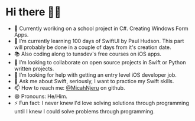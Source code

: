 # Hi there 👋🏾

<!--
**MicahNjeru/MicahNjeru** is a ✨ _special_ ✨ repository because its `README.md` (this file) appears on your GitHub profile.

Here are some ideas to get you started:

- 🔭 Currently woriking on ... 
- 🌱 I’m currently learning ...
- 👯 I’m looking to collaborate on ...
- 🤔 I’m looking for help with ...
- 💬 Ask me about ...
- 📫 How to reach me: ...
- 😄 Pronouns: ...
- ⚡ Fun fact: ...
-->
- 🔭 Currently woriking on a school project in C#. Creating Windows Form Apps. 
- 🌱 I’m currently learning 100 days of SwiftUI by Paul Hudson. This part will probably be done in a couple of days from it's creation date. 
- 📚 Also coding along to tunsdev's free courses on iOS apps.
- 👯 I’m looking to collaborate on open source projects in Swift or Python written projects.
- 🤔 I’m looking for help with getting an entry level iOS developer job. 
- 💬 Ask me about Swift, seriously, I want to practice my Swift skills. 
- 📫 How to reach me: [@MicahNjeru](https://github.com/MicahNjeru) on github.
- 😄 Pronouns: He/Him.
- ⚡ Fun fact: I never knew I'd love solving solutions through programming until I knew I could solve problems through programming.
